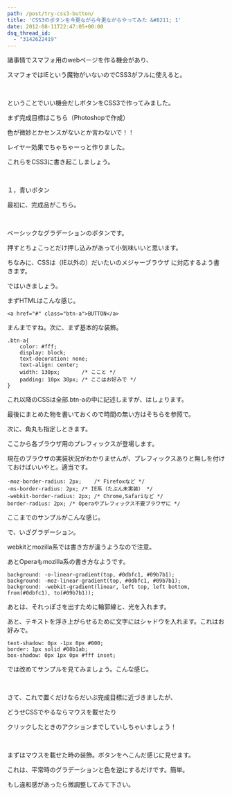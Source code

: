 ```yaml
---
path: /post/try-css3-button/
title: 'CSS3のボタンを今更ながら今更ながらやってみた &#8211; 1'
date: 2012-08-11T22:47:05+00:00
dsq_thread_id:
  - "3142622419"
---
```

諸事情でスマフォ用のwebページを作る機会があり、

スマフォではIEという魔物がいないのでCSS3がフルに使えると。

&nbsp;

ということでいい機会だしボタンをCSS3で作ってみました。

まず完成目標はこちら（Photoshopで作成）

<!--more-->

色が微妙とかセンスがないとか言わないで！！

レイヤー効果でちゃちゃーっと作りました。

これらをCSS3に書き起こしましょう。

&nbsp;

１，青いボタン
  
最初に、完成品がこちら。
  
&nbsp;
  
ベーシックなグラデーションのボタンです。
  
押すとちょこっとだけ押し込みがあって小気味いいと思います。

ちなみに、CSSは（IE以外の）だいたいのメジャーブラウザ に対応するよう書きます。

ではいきましょう。

まずHTMLはこんな感じ。

```
<a href="#" class="btn-a">BUTTON</a>
```


まんまですね。次に、まず基本的な装飾。

```
.btn-a{
	color: #fff;
	display: block;
	text-decoration: none;
	text-align: center;
	width: 130px;		/* ここと */
	padding: 10px 30px;	/* ここはお好みで */
}
```


これ以降のCSSは全部.btn-aの中に記述しますが、はしょります。
  
最後にまとめた物を書いておくので時間の無い方はそちらを参照で。

次に、角丸も指定しときます。
  
ここから各ブラウザ用のプレフィックスが登場します。
  
現在のブラウザの実装状況がわかりませんが、プレフィックスありと無しを付けておけばいいやと。適当です。

```
-moz-border-radius: 2px;	/* Firefoxなど */
-ms-border-radius: 2px;	/* IE系（たぶん未実装） */
-webkit-border-radius: 2px;	/* Chrome,Safariなど */
border-radius: 2px;	/* Operaやプレフィックス不要ブラウザに */
```


ここまでのサンプルがこんな感じ。

で、いざグラデーション。
  
webkitとmozilla系では書き方が違うようなので注意。
  
あとOperaもmozilla系の書き方なようです。

```
background: -o-linear-gradient(top, #0dbfc1, #09b7b1);
background: -moz-linear-gradient(top, #0dbfc1, #09b7b1);
background: -webkit-gradient(linear, left top, left bottom, from(#0dbfc1), to(#09b7b1));
```


あとは、それっぽさを出すために輪郭線と、光を入れます。
  
あと、テキストを浮き上がらせるために文字にはシャドウを入れます。これはお好みで。

```
text-shadow: 0px -1px 0px #000;
border: 1px solid #08b1ab;
box-shadow: 0px 1px 0px #fff inset;
```


では改めてサンプルを見てみましょう。こんな感じ。
  
&nbsp;
  
さて、これで置くだけならだいぶ完成目標に近づきましたが、
  
どうせCSSでやるならマウスを載せたり
  
クリックしたときのアクションまでしていしちゃいましょう！
  
&nbsp;
  
まずはマウスを載せた時の装飾。ボタンをへこんだ感じに見せます。
  
これは、平常時のグラデーションと色を逆にするだけです。簡単。
  
もし違和感があったら微調整してみて下さい。

&nbsp;

<div style="font-size:0px;height:0px;line-height:0px;margin:0;padding:0;clear:both">
</div>